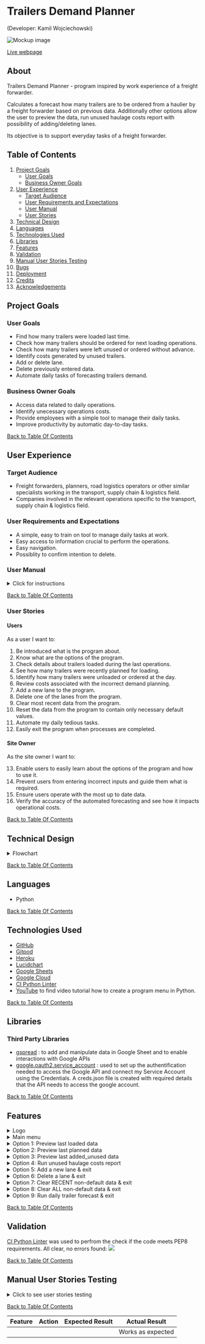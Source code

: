 # Trailers Demand Planner
(Developer: Kamil Wojciechowski)

![Mockup image](docs/screenshot.png)

[Live webpage](https://trailers-demand-planner.herokuapp.com/)

## About 

Trailers Demand Planner - program inspired by work experience of a freight forwarder.

Calculates a forecast how many trailers are to be ordered from a haulier by a freight forwarder based on previous data.
Additionally other options allow the user to preview the data, run unused haulage costs report with possibility of adding/deleting lanes. 

Its objective is to support everyday tasks of a freight forwarder.

## Table of Contents

1. [Project Goals](#project-goals)
    - [User Goals](#user-goals)
    - [Business Owner Goals](#business-owner-goals)
2. [User Experience](#user-experience)
    - [Target Audience](#target-audience)
    - [User Requirements and Expectations](#user-requirements-and-expectations)
    - [User Manual](#user-manual)
    - [User Stories](#user-stories)
3. [Technical Design](#technical-design)
4. [Languages](#languages)
5. [Technologies Used](#technologies-used)
6. [Libraries](#libraries)
7. [Features](#features)
8. [Validation](#validation)
10. [Manual User Stories Testing](#manual-user-stories-testing)
11. [Bugs](#bugs)
12. [Deployment](#deployment)
13. [Credits](#credits)
14. [Acknowledgements](#acknowledgements)

## Project Goals

### User Goals
- Find how many trailers were loaded last time.
- Check how many trailers should be ordered for next loading operations.
- Check how many trailers were left unused or ordered without advance.
- Identify costs generated by unused trailers.
- Add or delete lane.
- Delete previously entered data.
- Automate daily tasks of forecasting trailers demand.

### Business Owner Goals
- Access data related to daily operations.
- Identify unecessary operations costs.
- Provide employees with a simple tool to manage their daily tasks. 
- Improve productivity by automatic day-to-day tasks.

[Back to Table Of Contents](#table-of-contents)

## User Experience

### Target Audience
- Freight forwarders, planners, road logistics operators or other similar specialists working in the transport, supply chain & logistics field. 
- Companies involved in the relevant operations specific to the transport, supply chain & logistics field.

### User Requirements and Expectations
- A simple, easy to train on tool to manage daily tasks at work.
- Easy access to information crucial to perform the operations.
- Easy navigation.
- Possiblity to confirm intention to delete.

### User Manual

<details><summary>Click for instructions</summary>

#### Main Menu
Opens with the program Consists of three main parts:
- Logo
- Options
- User input

Actions:
- Review and select one of the options by inputing the index number of the option confirming with enter.
- If an invalid option is selected the program will print: "Invalid Option, please try again" & "Press enter to return to the menu": 
    In this case user needs to press enter to see the main menu again and choose one of the options: 1 - 9 or 0

#### Option 1: Preview last loaded data
After choosing option 1 the program will print how many trailers were loaded for their corresponding lane,
Example 'Cork, IE->Dublin, IE': '0', which should be interpreted as 0 trailers were loaded during last operations on the Cork, IE->Dublin, IE lane.

Below the program prints "Press enter to return to the menu": to print the main menu press enter.

#### Option 2: Preview last planned data
Selecting Option 2 prints a reminder to pre-order trailers for next operations.
Example 'Cork, IE->Dublin, IE': '2', which means the user should contact a haulage opeartor to order 2 trailers.

The option can be used to check what was planned for the operations before running the daily trailer forecast (option 9) or
After the daily trailer forecast as a support when ordering trailers from haulage providers for next loading.

Below the program prints "Press enter to return to the menu": to print the main menu press enter.

#### Option 3: Preview last added_unused data
Option 3 displays how many trailers were unused (positive numbers) or ordered at the day (negative numbers) during last opeartions for each lane.
Example 1: 'Cork, IE->Dublin, IE': '2', means that 2 trailers were planned previosuly without the need and eventually were not loaded.
Example 2: 'Cork, IE->Reading, GB': '-1', there was one trailer loaded more than planned and the freight forwarder had to contact a haulage opeartor to order 1 trailer for loading on the day of operations.

Below the program prints "Press enter to return to the menu": to print the main menu press enter.

#### Option 4: Run unused haulage costs report
Choosing this option the user will be asked to confirm how much haulier operator will charge the freight forwarding company for cancelling loading at the day operations.
If the input is invalid the program will display an error: Invalid data, in case there the input is blank the program will assume €250 as default cancellation charge.

The program prints information how many trailers in total were unused and how much it cost and below same for most recent opearations only. 

Below the program prints "Press enter to return to the menu": to print the main menu press enter.

#### Option 5: Add a new lane & exit 
After selection of the option 5 the user will be requested to specify a name for the new lane to be added suggesting to follow same format: Cork, IE->Dublin, IE'
However, as some lane names may need to be a code/ serial number or other non-standard name that would allow the user to choose it according to the operational needs,
the user can enter any name of their choice besides empty or exact duplicate input which will be communicated to the user and will need to choose this option again to proceed.
<img src="docs/manual/option-5.png">
<img src="docs/manual/option-5-already-added.png">
When the user enter a name for the new lane then the program will print status updates on the progress: "Adding headings..." and "Updating worksheets"
The data under the heading of the new lane in all worksheets will be updated as 0 for previous operations and next day planning.
The program will then print a confirmation that the new lane has been added successfully.
The program closes to correctly access the updated data.

The user needs to re-open the application after the update to continue using the program.

<img src="docs/manual/option-5-added.png">

#### Option 6: Delete a lane & exit
When the user chooses this option firstly is able to preview lane names in the program, the program communicates to select a lane to be deleted.
The user can select the lane to be deleted by its index: the first lane from the left has index 1 and user needs to count the number to identfy the lane to be deleted.
The program also prints the range of indexes to choose from. The user is asked to enter index for example: 1, which must be confirmed by pressing enter key.

<img src="docs/manual/option-6.png">

When the user inputs index that does not exist, the program will inform that it was invalid  and reminds the user the range of indexes.

<img src="docs/manual/option-6-invalid-index.png">

In case the user input is a letter or blank, the program will inform that it needs to be a number with base 10:

<img src="docs/manual/option-6-invalid-index-alpha.png">

Once the correct index is entered, the program asks the user to confirm deleting lane of the chosen index. 
Entering no or n and pressing enter prints message that deleting lane has been stopped and displays the main menu.
If users confirms by typing yes or y confirmed by enter key then the program deletes the lane number 7 and informs the user.
The program closes to correctly access the updated data.

The user needs to re-open the application after the update to continue using the program.

<img src="docs/manual/option-6-invalid-lane-deleted.png">

At least one lane must be in the program so the user is prevented to delete the last one.
The user needs to enter one more lane using the option 5 to be able to delete the lane that remained as last one,
If no other lane is known, lane name such: "???" can be used temporarily while adding an extra one.

#### Option 7: Clear RECENT non-default data & exit.

There is a minimum set of default numeric data: 6 rows for loaded and added_unused worksheets, and 7 rows for planned worksheet to provide some base data for calculations. 

The user can delete the most recent non-default data from all worksheets by choosing option 7. 
Once the option is chosen, the user is asked to confirm deleting LAST.

Typing no or n (in both cases input must be  in small cases) confirmed by enter inform that the action has been stopped and displays the main menu.

Input of yes or y (in both cases input must be  in small cases) and enter deletes the most recent non-default data or informs that no more data can be deleted from the program.

If the user inputs other data than y/yes or n/no the prgoram informs about invalid input and the user needs to return to the main menu by pressing enter.

<img src="docs/manual/option-7-invalid-confirmation.png">

The program closes to correctly access the updated data.
The user needs to re-open the application after the update to continue using the program.

<img src="docs/manual/option-7.png">
<img src="docs/manual/option-7-already-deleted.png">

#### Option 8: Clear ALL non-default data & exit

There is a minimum set of default numeric data: 6 rows for loaded and added_unused worksheets, and 7 rows for planned worksheet to provide some base data for calculations.

The user can delete all non-default data from all worksheets by choosing option 8. 
Once the option is chosen, the user is asked to confirm deleting ALL.

Typing no or n confirmed by enter inform that the action has been stopped and displays the main menu.

Input of yes or y and enter deletes all non-default data or informs that no more data can be deleted from the program.

If the user inputs other data than y/yes or n/no the prgoram informs about invalid input and the user needs to return to the main menu by pressing enter.

<img src="docs/manual/option-8-invalid-confirmation.png">

The program closes to correctly access the updated data.
The user needs to re-open the application after the update to continue using the program.

<img src="docs/manual/option-8.png">
<img src="docs/manual/option-8-already-deleted.png">

#### Option 9: Run daily trailer forecast & exit

Once the option 9 is selected by the user the program dispalys lane names and information about the required input: 
It must be as many numbers as many lanes in use, separated by commas: example: 1,2,3,4,5,6

The user must enter numbers of how many trailers were loaded during the last operations for the corresponding service in the same order as per the lane names list.
Example below: 2 trailers were loaded for the Cork, IE->Dublin, IE lane

<img src="docs/manual/option-9-example.png">

In case there is not enough, too many numbers or not a number was entered the program informs that the data is invalid until valid input is provided.

<img src="docs/manual/option-9-invalid-data.png">

Once the entered data is valid the program proceeds updating on the status of the process.
The program closes to correctly access the updated data.
The user needs to re-open the application after the update to continue using the program.

 <img src="docs/manual/option-9.png">

#### Option 0: Exit
This option closes the program.

</details>

[Back to Table Of Contents](#table-of-contents)

### User Stories

#### Users

As a user I want to:

1. Be introduced what is the program about.
2. Know what are the options of the program.
3. Check details about trailers loaded during the last operations.
4. See how many trailers were recently planned for loading.
5. Identify how many trailers were unloaded or ordered at the day.
6. Review costs associated with the incorrect demand planning.
7. Add a new lane to the program.
8. Delete one of the lanes from the program.
9. Clear most recent data from the program.
10. Reset the data from the program to contain only necessary default values.
11. Automate my daily tedious tasks.
12. Easily exit the program when processes are completed.

#### Site Owner

As the site owner I want to:

13. Enable users to easily learn about the options of the program and how to use it.
14. Prevent users from entering incorrect inputs and guide them what is required.
15. Ensure users operate with the most up to date data.
16. Verify the accuracy of the automated forecasting and see how it impacts operational costs.

[Back to Table Of Contents](#table-of-contents)

## Technical Design

<details><summary>Flowchart</summary>
<img src="docs/flowchart.png">
</details>

[Back to Table Of Contents](#table-of-contents)

## Languages
- Python

[Back to Table Of Contents](#table-of-contents)

## Technologies Used
- [GitHub](https://github.com/)
- [Gitpod](https://gitpod.io/)
- [Heroku](https://id.heroku.com/)
- [Lucidchart](https://lucid.app/)
- [Google Sheets](https://docs.google.com/spreadsheets)
- [Google Cloud](https://console.cloud.google.com/)
- [CI Python Linter](https://pep8ci.herokuapp.com/)
- [YouTube](https://www.youtube.com/) to find video tutorial how to create a program menu in Python.

[Back to Table Of Contents](#table-of-contents)

## Libraries

### Third Party Libraries
- [gspread](https://docs.gspread.org/en/latest/index.html) : to add and manipulate data in Google Sheet and to enable interactions with Google APIs
- [google.oauth2.service_account](https://google-auth.readthedocs.io/en/master/) : used to set up the authentification needed to access the Google API and connect my Service Account using the Credentials. A creds.json file is created with required details that the API needs to access the google account.

[Back to Table Of Contents](#table-of-contents)

## Features

<details>
    <summary>Logo</summary>  
    Printed above the menu options<br> 
    The logo consists of a trailer with the program name inside: TRAILERS DEMAND PLANNER.<br>
    It gives the user a brief graphical introduction what is the program about.<br> 
    User stories covered: 1.
    <img src="docs/features/logo.png">    
</details> 

<details>
    <summary>Main menu</summary>  
    Prints menu options<br> 
    Displays all options of the program from: 1 - 0 .<br>
    Informs the user what can be done in the program and displays the number to be entered to select the option.<br> 
    User stories covered: 2, 13.
    <img src="docs/features/main-menu.png">    
</details> 

<details>
    <summary>Option 1: Preview last loaded data</summary>  
    Prints lane headings with the number of trailers loaded last time<br> 
    Provides the user with historical data that may be useful in performing work tasks such as supporting non-automated decision making processes.<br> 
    User stories covered: 3, 15.
    <img src="docs/features/preview-last-loaded-data.png">    
</details> 

<details>
    <summary>Option 2: Preview last planned data</summary>  
    Prints lane headings with the number of trailers that were planned lately<br> 
    User can review how many trailers are to be loaded if the daily forecast process has been completed,
    Or preview it before running the daily forecast for data analysis.
    User stories covered: 4.
    <img src="docs/features/preview-last-planned-data.png">    
</details> 

<details>
    <summary>Option 3: Preview last added_unused data</summary>  
    Prints lane headings with the number of trailers that were unused(postiive numbers), when the planning was 100% accurate before loading(zeros) & trailers ordered for the operations on last minute(negative numbers).<br>
    User can review how many trailers were left unitilised during the last operations.<br>
    The feature provides a source of information to assist the users when working with the program to enable the current transport market trends review at that due to many reasons may not correspond to the programmed planning calculations.<br>  
    User stories covered: 5, 15.
    <img src="docs/features/preview-last-added-unused-data.png">    
</details> 

<details>
    <summary>Option 4: Run unused haulage costs report</summary> 
    Requests from the user to enter how much the cancellation charge per trailer is.<br>
    If the user does not know/ is not sure how much it would be(e.g. a new starter in the industry),
    then the program assumes the standard charge in the business: €250/trailer.<br>
    <img src="docs/features/run-unused-haulage-costs-report-default.png">
    The user is prevented to enter invalid data such letters:
    <img src="docs/features/run-unused-haulage-costs-report-invalid-input.png">
    User can review costs of unused trailer in total from all date in the program or recent costs.<br>
    This feature enables the user to review data focused to assist with on one of the main tasks of a freight forwarder: cost minimization and reduction of resources waste.<br> 
    User stories covered: 6, 14, 16.
    <img src="docs/features/preview-last-added-unused-data.png">    
</details> 

<details>
    <summary>Option 5: Add a new lane & exit</summary> 
    Requests from the user to enter a lane name to be added to the program.<br>
    The user can add any name as required as some of the names can be an alphanumeric code, however  the input cannot be blank:.<br>
    <img src="docs/features/add-lane-exit.png">  
    The feature provides users with an option to extend the use of the program in time when the business develops and a new service is added for freight operations.<br>
    User stories covered: 7, 12, 14, 15.  
</details> 

<details>
    <summary>Option 6: Delete a lane & exit</summary> 
    Displays lanes currently planned for loading and requests index of the lane to be deleted.<br>
    The user is prevented to request deleting lane index that does not exist or enters a letter instead.<br>
    <img src="docs/features/delete-lane-exit-invalid-index.png">  
    <img src="docs/features/delete-lane-exit-invalid-index-alpha.png">  
    The feature provides users with an option that enables the use of the program after adjusting to the business dynamics when a service is ceased.<br>
    <img src="docs/features/delete-lane.png"> 
    User stories covered: 8, 12, 14, 15.
</details>

<details>
    <summary>Option 7: Clear RECENT non-default data & exit</summary>
    This program's feature deletes last rows of numeric data from all worksheets that is considered non-default(6 rows for loaded & added_unused worsheets, and 7 rows for planned worksheet).<br>
    The user is asked to confirm the intention of deleting the last rows of data in case the option was selected in error.<br>
    If the confirmation input is different than yes/y/no/n then the user is informed and must return to the main menu.<br>
    <img src="docs/features/delete-last-invalid-confirmation.png"> 
    If all non-default data has already been deleted the program informs the user.<br>
    <img src="docs/features/delete-last-already.png">
    Option 7, allows the user to remove the most recent numeric data from the program, for example when the user incorrectly entered values for the daily trailer forecast.<br>
    <img src="docs/features/delete-lane.png"> 
    User stories covered: 9, 12, 14, 15.
</details>

<details>
    <summary>Option 8: Clear ALL non-default data & exit</summary>
    This program's feature deletes ALL rows of numeric data from all worksheets that is considered non-default(6 rows for loaded & added_unused worsheets, and 7 rows for planned worksheet).<br>
    The user is asked to confirm the intention of deleting the all rows of data in case the option was selected in error.<br>
    If the confirmation input is different than yes/y/no/n then the user is informed and must return to the main menu.<br>
    <img src="docs/features/delete-all-invalid-confirmation.png"> 
    If all non-default data has already been deleted the program informs the user.<br>
    <img src="docs/features/delete-all-already-deleted.png">
    Option 8, allows the user to remove all numeric data from the program, for example to reset the data at the begging of a new operational period such week, month, year quarter or year.<br>
    <img src="docs/features/delete-all.png"> 
    User stories covered: 10, 12, 14, 15.
</details>

<details>
    <summary>Option 9: Run daily trailer forecast & exit</summary>
    The feature automates one of the most repetitive tasks of freight forwarders which may be especially useful for people unexperience in the industry and can find planning orders for next days challenging.<br>
    List of lanes in use is displayed to assist with entering values for the requested input.<br>
    <img src="docs/features/daily-trailer-forecast-lanes.png">
    The user is requested to enter how many trailers were used for each lane (as many numbers required as many lanes are in the program).<br>
    If the user provides incorrect input, the program informs about it.<br>
    <img src="docs/features/daily-trailer-forecast-invalid-data.png">
    Using this feature allows the user to reduce the time spent for regular, repetitive, daily tasks. Additionally it may decrease the risk of a human error as it is present during manual calculations, for example, due to a distraction during manual calulations (the operator can receive a call or answer a manager's/colleague's question in the office).<br>
    User stories covered: 11, 12, 14, 15.
    <img src="docs/features/daily-trailer-forecast.png"> 
</details>

[Back to Table Of Contents](#table-of-contents)

## Validation 

[CI Python Linter](https://pep8ci.herokuapp.com/) was used to perfrom the check if the code meets PEP8 requirements. All clear, no errors found:
<img src="docs/validation/pep8-validation.png">

[Back to Table Of Contents](#table-of-contents)

## Manual User Stories Testing

<details><summary>Click to see user stories testing</summary>

---------------------------------------------------------------

1. As a user I want to be introduced what is the program about.

| Feature | Action  | Expected Result | Actual Result |
| ------- | ------- | --------------- | ------------- |
| Logo | Open the application | Users are presented with a trailer-shaped logo with the application name inside | Works as expected |

<img src="docs/testing/user-story-1.png">

2. As a user I want to know what are the options of the program.

| Feature | Action  | Expected Result | Actual Result |
| ------- | ------- | --------------- | ------------- |
| Main menu |  Open the application | Users are presented with program's options | Works as expected |

<img src="docs/testing/user-story-2.png">

3. As a user I want to check details about trailers loaded during the last operations.

| Feature | Action  | Expected Result | Actual Result |
| ------- | ------- | --------------- | ------------- |
| Option 1: Preview last loaded data | From the main menu type 1 and confirm by pressing enter key | Users see a table of lane names with the corresponing number of loaded trailers lately (column headings with the data from the lowest cell of loaded worksheet) | Works as expected |

<img src="docs/testing/user-story-3.png">

4. As a user I want to see how many trailers were recently planned for loading.

| Feature | Action  | Expected Result | Actual Result |
| ------- | ------- | --------------- | ------------- |
| Option 2: Preview last planned data | In the main menu type 2 and confirm by pressing enter key | Users see a table of lane names with the corresponing number of planned trailers (column headings with the data from the lowest cell of planned worksheet) | Works as expected |

<img src="docs/testing/user-story-4.png">

5. As a user I want to identify how many trailers were unloaded or ordered at the day.

| Feature | Action  | Expected Result | Actual Result |
| ------- | ------- | --------------- | ------------- |
| Option 3: Preview last added_unused data | In the main menu type 3 and confirm by pressing enter key | Users see a table of lane names with the corresponing numbers: postive represent trailers unused, negative ordered at the day or zeros inform there was nothing left unloaded or had to be ordered extra to complete the operations (column headings with the data from the lowest cell of added_unused worksheet) | Works as expected |

<img src="docs/testing/user-story-5.png">

6. As a user I want to review costs associated with the incorrect demand planning.

| Feature | Action  | Expected Result | Actual Result |
| ------- | ------- | --------------- | ------------- |
| Option 4: Run unused haulage costs report | In the main menu type 4 and confirm by pressing enter key, then input number for cancellation charge and press enter or leave it blank and press enter for the default value to be applied | The program displays how many trailers were cancelled and how much it cost in total & recently | Works as expected |

<img src="docs/testing/user-story-6.png">
<img src="docs/testing/user-story-6-a.png">

7. As a user I want to add a new lane to the program.

| Feature | Action  | Expected Result | Actual Result |
| ------- | ------- | --------------- | ------------- |
| Option 5: Add a new lane & exit | In the main menu type 4 and confirm by pressing enter key, enter a name in any format or as recommended and press enter | The program displays the list of lane names, recommends the format of the input gives an example, once a new name(is not blank or exact same as one of the lanes) is entered then updates on the progress are printed, lane is added to all worksheets and program closes | Works as expected |

<img src="docs/testing/user-story-7.png">

</details>

[Back to Table Of Contents](#table-of-contents)

| Feature | Action  | Expected Result | Actual Result |
| ------- | ------- | --------------- | ------------- |
|  |  |  | Works as expected |
